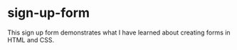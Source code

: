 # sign-up-form
This sign up form demonstrates what I have learned about creating forms in HTML and CSS.